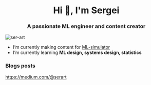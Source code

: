 <h1 align="center">Hi 👋, I'm Sergei</h1>
<h3 align="center">A passionate ML engineer and content creator</h3>

<p align="left"> <img src="https://komarev.com/ghpvc/?username=ser-art&label=Profile%20views&color=0e75b6&style=flat" alt="ser-art" /> </p>

- I’m currently making content for <a href="https://karpov.courses/simulator-ml">ML-simulator</a>
- I’m currently learning **ML design, systems design, statistics**

### Blogs posts
<!-- BLOG-POST-LIST:START -->
https://medium.com/@serart
<!-- BLOG-POST-LIST:END -->

<!-- <p><img align="center" src="https://github-readme-stats.vercel.app/api/top-langs?username=ser-art&show_icons=true&locale=en&layout=compact" alt="ser-art" /></p> -->
